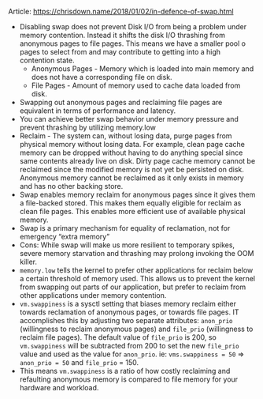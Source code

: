 Article: https://chrisdown.name/2018/01/02/in-defence-of-swap.html

* Disabling swap does not prevent Disk I/O from being a problem under memory contention. Instead it shifts the disk I/O thrashing from anonymous pages to file pages. This means we have a smaller pool o pages to select from and may contribute to getting into a high contention state.
    * Anonymous Pages - Memory which is loaded into main memory and does not have a corresponding file on disk.
    * File Pages - Amount of memory used to cache data loaded from disk.
* Swapping out anonymous pages and reclaiming file pages are equivalent in terms of performance and latency.
* You can achieve better swap behavior under memory pressure and prevent thrashing by utilizing memory.low
* Reclaim - The system can, without losing data, purge pages from physical memory without losing data. For example, clean page cache memory can be dropped without having to do anything special since same contents already live on disk. Dirty page cache memory cannot be reclaimed since the modified memory is not yet be persisted on disk. Anonymous memory cannot be reclaimed as it only exists in memory and has no other backing store.
* Swap enables memory reclaim for anonymous pages since it gives them a file-backed stored. This makes them equally eligible for reclaim as clean file pages. This enables more efficient use of available physical memory.
* Swap is a primary mechanism for equality of reclamation, not for emergency “extra memory”
* Cons: While swap will make us more resilient to temporary spikes, severe memory starvation and thrashing may prolong invoking the OOM killer.
* `memory.low` tells the kernel to prefer other applications for reclaim below a certain threshold of memory used. This allows us to prevent the kernel from swapping out parts of our application, but prefer to reclaim from other applications under memory contention.
* `vm.swappiness` is a sysctl setting that biases memory reclaim either towards reclamation of anonymous pages, or towards file pages. IT accomplishes this by adjusting two separate attributes: `anon_prio` (willingness to reclaim anonymous pages) and `file_prio` (willingness to reclaim file pages). The default value of `file_prio` is 200, so `vm.swappiness` will be subtracted from 200 to set the new `file_prio` value and used as the value for `anon_prio`. ie: `vms.swappiness = 50` => `anon_prio = 50` and `file_prio` = 150.
* This means `vm.swappiness` is a ratio of how costly reclaiming and refaulting anonymous memory is compared to file memory for your hardware and workload.